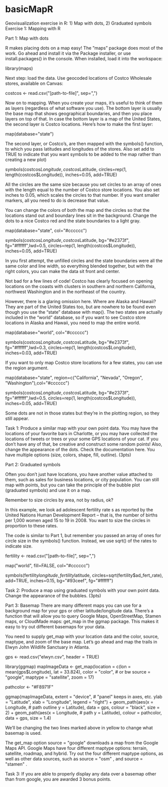 # basicMapR
Geovisualization exercise in R: 1) Map with dots, 2) Graduated symbols
Exercise 1: Mapping with R

Part 1: Map with dots

R makes placing dots on a map easy! The ”maps” package does most of the work. Go ahead and install it via the Package installer, or use install.packages() in the console. When installed, load it into the workspace:

library(maps)

Next step: load the data. Use geocoded locations of Costco Wholesale stores, available on Canvas:

costcos <- read.csv("[path-to-file]", sep=",")

Now on to mapping. When you create your maps, it’s useful to think of them as layers (regardless of what software you use). The bottom layer is usually the base map that shows geographical boundaries, and then you place layers on top of that. In case the bottom layer is a map of the United States, the second layer is Costco locations. Here’s how to make the first layer:

map(database="state")

The second layer, or Costco’s, are then mapped with the symbols() function, to which you pass latitudes and longitudes of the stores. Also set add to TRUE to indicate that you want symbols to be added to the map rather than creating a new plot)  

symbols(costcos$Longitude, costcos$Latitude, circles=rep(1, length(costcos$Longitude)), inches=0.05, add=TRUE)

All the circles are the same size because you set circles to an array of ones with the length equal to the number of Costco store locations. You also set inches to 0.05, which scales the circles to that number. If you want smaller markers, all you need to do is decrease that value.

You can change the colors of both the map and the circles so that the locations stand out and boundary lines sit in the background. Change the dots to a nice Costco red and the state boundaries to a light gray.

map(database="state", col="#cccccc")
    
symbols(costcos$Longitude, costcos$Latitude, bg="#e2373f", fg="#ffffff",lwd=0.5, circles=rep(1, length(costcos$Longitude)), inches=0.05, add=TRUE)

In you first attempt, the unfilled circles and the state boundaries were all the same color and line width, so everything blended together, but with the right colors, you can make the data sit front and center.

Not bad for a few lines of code! Costco has clearly focused on opening locations on the coasts with clusters in southern and northern California, northwest Washington and in the northeast of the country.

However, there is a glaring omission here. Where are Alaska and Hawaii? They are part of the United States too, but are nowhere to be found even though you use the “state” database with map(). The two states are actually included in the “world” database, so if you want to see Costco store locations in Alaska and Hawaii, you need to map the entire world.

map(database="world", col="#cccccc")
    
symbols(costcos$Longitude, costcos$Latitude, bg="#e2373f", fg="#ffffff",lwd=0.3, circles=rep(1, length(costcos$Longitude)), inches=0.03, add=TRUE)

If you want to only map Costco store locations for a few states, you can use the region argument. 

map(database="state", region=c("California", "Nevada", "Oregon", "Washington"),col="#cccccc")
    
symbols(costcos$Longitude, costcos$Latitude, bg="#e2373f", fg="#ffffff",lwd=0.5, circles=rep(1, length(costcos$Longitude)), inches=0.05, add=TRUE)

Some dots are not in those states but they’re in the plotting region, so they still appear.

Task 1: Produce a similar map with your own point data. You may have the locations of your favorite bars in Charlotte, or you may have collected the locations of tweets or trees or your some GPS locations of your cat. If you don’t have any of that, be creative and construct some random points! Also, change the appearance of the dots. Check the documentation here. You have multiple options (size, colors, shape, fill, outline). (3pts)  

Part 2: Graduated symbols

Often you don’t just have locations, you have another value attached to them, such as sales for business locations, or city population. You can still map with points, but you can take the principle of the bubble plot (graduated symbols) and use it on a map.

Remember to size circles by area, not by radius, ok?

In this example, we look ad adolescent fertility rate s as reported by the United Nations Human Development Report – that is, the number of births per 1,000 women aged 15 to 19 in 2008. You want to size the circles in proportion to these rates.

The code is similar to Part 1, but remember you passed an array of ones for circle size in the symbols() function. Instead, we use sqrt() of the rates to indicate size.

fertility <- read.csv("[path-to-file]", sep=",")

map("world", fill=FALSE, col="#cccccc")

symbols(fertility$longitude, fertility$latitude, circles=sqrt(fertility$ad_fert_rate), add=TRUE, inches=0.15, bg="#93ceef", fg="#ffffff") 

Task 2: Produce a map using graduated symbols with your own point data. Change the appearance of the bubbles. (3pts)


Part 3: Basemap	
There are many different maps you can use for a background map for your gps or other latitude/longitude data. There’s a function that will allow you to query Google Maps, OpenStreetMap, Stamen maps, or CloudMade maps: get_map in the ggmap package.  This makes it easy to try out different basemaps for your data.

You need to supply get_map with your location data and the color, source, maptype, and zoom of the base map. Let’s go ahead and map the trails in Elwyn John Wildlife Sanctuary in Atlanta.

gps <- read.csv("elwyn.csv", header = TRUE)

library(ggmap)
mapImageData <- get_map(location = c(lon = mean(gps$Longitude),
  lat = 33.824),
  color = "color", # or bw
  source = "google",
  maptype = "satellite",
  zoom = 17)

pathcolor <- "#F8971F"

ggmap(mapImageData,
  extent = "device", # "panel" keeps in axes, etc.
  ylab = "Latitude",
  xlab = "Longitude",
  legend = "right") +
  geom_path(aes(x = Longitude, # path outline
  y = Latitude),
  data = gps,
  colour = "black",
  size = 2) +
  geom_path(aes(x = Longitude, # path
  y = Latitude),
  colour = pathcolor,
  data = gps,
  size = 1.4)


We’ll be changing the two lines marked above in yellow to change what basemap is used.

The get_map option source = "google" downloads a map from the Google Maps API. Google Maps have four different maptype options: terrain, satellite, roadmap, and hybrid. Try out the four different maptype options, as well as other data sources, such as source = "osm" , and source = "stamen" .

Task 3:
If you are able to properly display any data over a basemap other than from google, you are awarded 3 bonus points.
